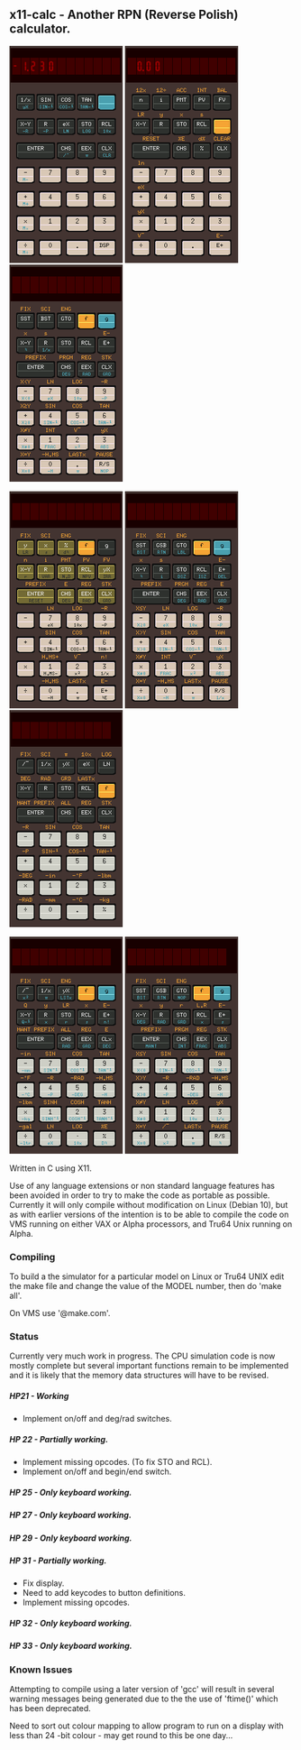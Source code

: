 ## x11-calc - Another RPN (Reverse Polish) calculator.

![HP21](./images/x11-calc-21.png) ![HP22](./images/x11-calc-22.png) ![HP25](./images/x11-calc-25.png) 

![HP27](./images/x11-calc-27.png) ![HP29](./images/x11-calc-29.png) ![HP31](./images/x11-calc-31.png)

![HP32](./images/x11-calc-32.png) ![HP33](./images/x11-calc-33.png)

Written in C using X11.

Use  of any language extensions or non standard language features has  been
avoided in order to try to make the code as portable as possible. Currently
it will only compile without modification on Linux (Debian 10), but as with
earlier  versions of the intention is to be able to compile the code on VMS
running on either VAX or Alpha processors, and Tru64 Unix running on Alpha.

### Compiling

To build a the simulator for a particular model on Linux or Tru64 UNIX edit
the make file and change the value of the MODEL number, then do 'make all'.

On VMS use '@make.com'.

### Status

Currently very much work in progress. The CPU simulation code is now mostly
complete but several important functions remain to be implemented and it is
likely that the memory data structures will have to be revised.

##### HP21 - Working 
* Implement on/off and deg/rad switches.

##### HP 22 - Partially working.
* Implement missing opcodes. (To fix STO and RCL). 
* Implement on/off and begin/end switch.

##### HP 25 - Only keyboard working.

##### HP 27 - Only keyboard working.

##### HP 29 - Only keyboard working.

##### HP 31 - Partially working.
* Fix display.
* Need to add keycodes to button definitions.
* Implement missing opcodes.

##### HP 32 - Only keyboard working.

##### HP 33 - Only keyboard working.

### Known Issues

Attempting to compile using a later version of 'gcc' will result in several
warning  messages being generated due to the the use of 'ftime()' which has
been deprecated.

Need  to sort out colour mapping to allow program to run on a display  with
less than 24 -bit colour - may get round to this be one day...
